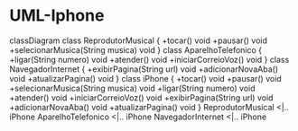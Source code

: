 # UML-Iphone

classDiagram
    class ReprodutorMusical {
        +tocar() void
        +pausar() void
        +selecionarMusica(String musica) void
    }
    class AparelhoTelefonico {
        +ligar(String numero) void
        +atender() void
        +iniciarCorreioVoz() void
    }
    class NavegadorInternet {
        +exibirPagina(String url) void
        +adicionarNovaAba() void
        +atualizarPagina() void
    }
    class iPhone {
        +tocar() void
        +pausar() void
        +selecionarMusica(String musica) void
        +ligar(String numero) void
        +atender() void
        +iniciarCorreioVoz() void
        +exibirPagina(String url) void
        +adicionarNovaAba() void
        +atualizarPagina() void
    }
    ReprodutorMusical <|.. iPhone
    AparelhoTelefonico <|.. iPhone
    NavegadorInternet <|.. iPhone
